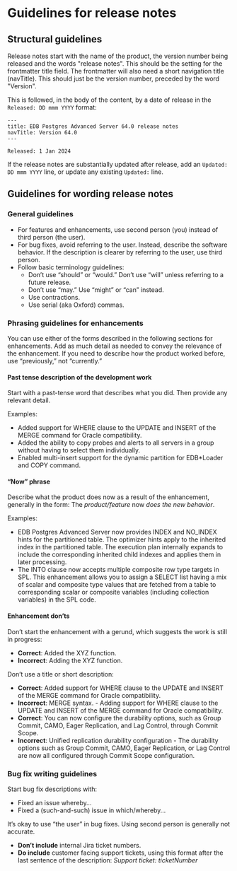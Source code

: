 # Guidelines for release notes

## Structural guidelines

Release notes start with the name of the product, the version number being released and the words "release notes". 
This should be the setting for the frontmatter title field. The frontmatter will also need a short navigation title 
(navTitle). This should just be the version number, preceded by the word "Version".

This is followed, in the body of the content, by a date of release in the `Released: DD mmm YYYY` format:

```
---
title: EDB Postgres Advanced Server 64.0 release notes
navTitle: Version 64.0
---

Released: 1 Jan 2024

```

If the release notes are substantially updated after release, add an `Updated: DD mmm YYYY` line, or update any existing `Updated:` line.

## Guidelines for wording release notes

### General guidelines

- For features and enhancements, use second person (you) instead of third person (the user).
- For bug fixes, avoid referring to the user. Instead, describe the software behavior. If the description is clearer by referring to the user, use third person.
- Follow basic terminology guidelines: 
  - Don’t use “should” or “would.” Don’t use “will” unless referring to a future release. 
  - Don’t use “may.” Use “might” or “can” instead.
  - Use contractions.
  - Use serial (aka Oxford) commas.

### Phrasing guidelines for enhancements

You can use either of the forms described in the following sections for enhancements. Add as much detail as needed to convey the relevance of the enhancement. If you need to describe how the product worked before, use “previously,” not “currently.”

#### Past tense description of the development work

Start with a past-tense word that describes what you did. Then provide any relevant detail. 

Examples:

- Added support for WHERE clause to the UPDATE and INSERT of the MERGE command for Oracle compatibility.
- Added the ability to copy probes and alerts to all servers in a group without having to select them individually.
- Enabled multi-insert support for the dynamic partition for EDB*Loader and COPY command.

#### “Now” phrase

Describe what the product does now as a result of the enhancement, generally in the form: The *product/feature* now *does the new behavior*.

Examples:
- EDB Postgres Advanced Server now provides INDEX and NO_INDEX hints for the partitioned table. The optimizer hints apply to the inherited index in the partitioned table. The execution plan internally expands to include the corresponding inherited child indexes and applies them in later processing.
- The INTO clause now accepts multiple composite row type targets in SPL. This enhancement allows you to assign a SELECT list having a mix of scalar and composite type values that are fetched from a table to corresponding scalar or composite variables (including collection variables) in the SPL code.

#### Enhancement don’ts 

Don’t start the enhancement with a gerund, which suggests the work is still in progress:
- **Correct**: Added the XYZ function.
- **Incorrect**: Adding the XYZ function.

Don’t use a title or short description:
- **Correct**: Added support for WHERE clause to the UPDATE and INSERT of the MERGE command for Oracle compatibility.
- **Incorrect**: MERGE syntax. - Adding support for WHERE clause to the UPDATE and INSERT of the MERGE command for Oracle compatibility.
- **Correct**: You can now configure the durability options, such as Group Commit, CAMO, Eager Replication, and Lag Control, through Commit Scope.
- **Incorrect**: Unified replication durability configuration - The durability options such as Group Commit, CAMO, Eager Replication, or Lag Control are now all configured through Commit Scope configuration.

### Bug fix writing guidelines

Start bug fix descriptions with:
- Fixed an issue whereby…
- Fixed a (such-and-such) issue in which/whereby…

It’s okay to use “the user” in bug fixes. Using second person is generally not accurate. 

- **Don’t include** internal Jira ticket numbers. 
- **Do include** customer facing support tickets, using this format after the last sentence of the description: *Support ticket: ticketNumber*

